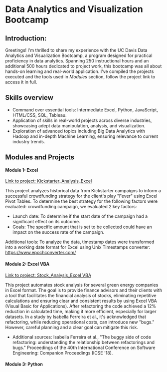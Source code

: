 # Data Analytics and Visualization Bootcamp

## Introduction: 
Greetings! I'm thrilled to share my experience with the UC Davis Data Analytics and Visualization Bootcamp, a program designed for practical proficiency in data analytics. Spanning 250 instructional hours and an additional 500 hours dedicated to project work, this bootcamp was all about hands-on learning and real-world application. 
I've compiled the projects executed and the tools used in *Modules* section, follow the project link to access it in full.

## Skills overview
* Command over essential tools: Intermediate Excel, Python, JavaScript, HTML/CSS, SQL, Tableau.
* Application of skills in real-world projects across diverse industries, showcasing adept data manipulation, analysis, and visualization.
* Exploration of advanced topics including Big Data Analytics with Hadoop and in-depth Machine Learning, ensuring relevance to current industry trends.


## Modules and Projects

#### Module 1: Excel

[Link to project: Kickstarter_Analysis_Excel](https://github.com/Li11iana/Kickstarter_Analysis_Excel) 
 
This project analyzes historical data from Kickstarter campaigns to inform a successful crowdfunding strategy for the client's play "Fever" using Excel Pivot Tables. To determine the best strategy for the following factors were evaluated:
crowdfunding campaign, we evaluated 2 key factors: 
-	Launch date: To determine if the start date of the campaign had a significant effect on its outcome. 
-	Goals: The specific amount that is set to be collected could have an impact on the success rate of the campaign. 
  
Additional tools: To analyze the data, timestamp dates were transformed into a working date format for Excel using Unix Timestamps converter: https://www.epochconverter.com/

#### Module 2: Excel VBA

[Link to project: Stock_Analysis_Excel VBA](https://github.com/Li11iana/Stock_analysis_VBA) 

This project automates stock analysis for several green energy companies in Excel format. The goal is to provide finance advisors and their clients with a tool that facilitates the financial analysis of stocks, eliminating repetitive calculations and ensuring clear and consistent results by using Excel VBA (Visual Basic for Applications). After refactoring the code achieved a 12% reduction in calculated time, making it more efficient, especially for larger datasets.
In a study by Isabella Ferreira et al., it's acknowledged that refactoring, while reducing operational costs, can introduce new "bugs." However, careful planning and a clear goal can mitigate this risk.

- Additional sources: 
Isabella Ferreira et al., "The buggy side of code refactoring: understanding the relationship between refactorings and bugs." Proceedings of the 40th International Conference on Software Engineering: Companion Proceedings (ICSE '18).

#### Module 3: Python
